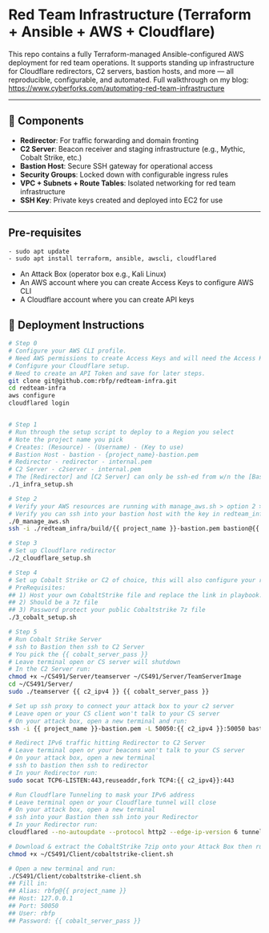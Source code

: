 # Red Team Infrastructure (Terraform + Ansible + AWS + Cloudflare)

This repo contains a fully Terraform-managed Ansible-configured AWS deployment for red team operations. It supports standing up infrastructure for Cloudflare redirectors, C2 servers, bastion hosts, and more — all reproducible, configurable, and automated. Full walkthrough on my blog: https://www.cyberforks.com/automating-red-team-infrastructure

---

## 🧩 Components

- **Redirector**: For traffic forwarding and domain fronting
- **C2 Server**: Beacon receiver and staging infrastructure (e.g., Mythic, Cobalt Strike, etc.)
- **Bastion Host**: Secure SSH gateway for operational access
- **Security Groups**: Locked down with configurable ingress rules
- **VPC + Subnets + Route Tables**: Isolated networking for red team infrastructure
- **SSH Key**: Private keys created and deployed into EC2 for use

---

## Pre-requisites
```bash
- sudo apt update
- sudo apt install terraform, ansible, awscli, cloudflared
```
- An Attack Box (operator box e.g., Kali Linux)
- An AWS account where you can create Access Keys to configure AWS CLI
- A Cloudflare account where you can create API keys


## 🚀 Deployment Instructions

```bash
# Step 0
# Configure your AWS CLI profile.
# Need AWS permissions to create Access Keys and will need the Access Key and Secret Key.
# Configure your Cloudflare setup.
# Need to create an API Token and save for later steps.
git clone git@github.com:rbfp/redteam-infra.git
cd redteam-infra
aws configure
cloudflared login


# Step 1
# Run through the setup script to deploy to a Region you select
# Note the project name you pick
# Creates: (Resource) - (Username) - (Key to use)
# Bastion Host - bastion - {project_name}-bastion.pem
# Redirector - redirector - internal.pem
# C2 Server - c2server - internal.pem
# The [Redirector] and [C2 Server] can only be ssh-ed from w/n the [Bastion Host]
./1_infra_setup.sh

# Step 2
# Verify your AWS resources are running with manage_aws.sh > option 2 > [type your region]
# Verify you can ssh into your bastion host with the key in redteam_infra/build/{{ project_name }}-bastion.pem
./0_manage_aws.sh
ssh -i ./redteam_infra/build/{{ project_name }}-bastion.pem bastion@{{ bastion_ipv6 }}

# Step 3
# Set up Cloudflare redirector
./2_cloudflare_setup.sh

# Step 4
# Set up Cobalt Strike or C2 of choice, this will also configure your redirector for CS
# PreRequisites:
## 1) Host your own CobaltStrike file and replace the link in playbook.yml with your link
## 2) Should be a 7z file
## 3) Password protect your public Cobaltstrike 7z file
./3_cobalt_setup.sh

# Step 5
# Run Cobalt Strike Server 
# ssh to Bastion then ssh to C2 Server
# You pick the {{ cobalt_server_pass }}
# Leave terminal open or CS server will shutdown
# In the C2 Server run:
chmod +x ~/CS491/Server/teamserver ~/CS491/Server/TeamServerImage
cd ~/CS491/Server/
sudo ./teamserver {{ c2_ipv4 }} {{ cobalt_server_pass }}

# Set up ssh proxy to connect your attack box to your c2 server
# Leave open or your CS client won't talk to your CS server
# On your attack box, open a new terminal and run:
ssh -i {{ project_name }}-bastion.pem -L 50050:{{ c2_ipv4 }}:50050 bastion@{{bastion-ipv6}}

# Redirect IPv6 traffic hitting Redirector to C2 Server
# Leave terminal open or your beacons won't talk to your CS server
# On your attack box, open a new terminal
# ssh to bastion then ssh to redirector
# In your Redirector run:
sudo socat TCP6-LISTEN:443,reuseaddr,fork TCP4:{{ c2_ipv4}}:443

# Run Cloudflare Tunneling to mask your IPv6 address
# Leave terminal open or your Cloudflare tunnel will close
# On your attack box, open a new terminal
# ssh into your Bastion then ssh into your Redirector
# In your Redirector run:
cloudflared --no-autoupdate --protocol http2 --edge-ip-version 6 tunnel run "{{ project_name }}-c2-tunnel"

# Download & extract the CobaltStrike 7zip onto your Attack Box then run:
chmod +x ~/CS491/Client/cobaltstrike-client.sh

# Open a new terminal and run:
./CS491/Client/cobaltstrike-client.sh
## Fill in:
## Alias: rbfp@{{ project_name }}
## Host: 127.0.0.1
## Port: 50050
## User: rbfp
## Password: {{ cobalt_server_pass }}
